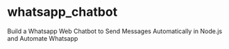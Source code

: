 # whatsapp_chatbot
Build a Whatsapp Web Chatbot to Send Messages Automatically in Node.js and Automate Whatsapp
